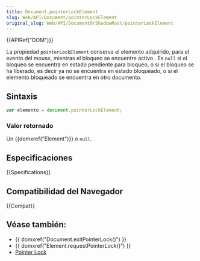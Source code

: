 ```yaml
---
title: Document.pointerLockElement
slug: Web/API/Document/pointerLockElement
original_slug: Web/API/DocumentOrShadowRoot/pointerLockElement
---
```


{{APIRef("DOM")}}

La propiedad `pointerLockElement` conserva el elemento adquirido, para el evento del mouse, mientras el bloqueo se encuentre activo . Es `null` si el bloqueo se encuentra en estado pendiente para bloqueo, o si el bloqueo se ha liberado, es decir ya no se encuentra en estado bloqueado, o si el elemento bloqueado se encuentra en otro documento.

## Sintaxis

```js
var elemento = document.pointerLockElement;
```

### Valor retornado

Un {{domxref("Element")}} o `null`.

## Especificaciones

{{Specifications}}

## Compatibilidad del Navegador

{{Compat}}

## Véase también:

- {{ domxref("Document.exitPointerLock()") }}
- {{ domxref("Element.requestPointerLock()") }}
- [Pointer Lock](/es/docs/WebAPI/Pointer_Lock)

